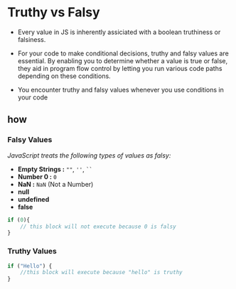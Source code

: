 # Truthy vs Falsy

- Every value in JS is inherently assiciated with a boolean truthiness or falsiness. 

- For your code to make conditional decisions, truthy and falsy values are essential. By enabling you to determine whether a value is true or false, they aid in program flow control by letting you run various code paths depending on these conditions.

- You encounter truthy and falsy values whenever you use conditions in your code

## how

### Falsy Values

*JavaScript treats the following types of values as falsy:*
  * **Empty Strings :** `""`, `''`, ` `` `
  * **Number 0 :** `0`
  * **NaN :** `NaN` (Not a Number)
  * **null**
  * **undefined**
  * **false**

```javascript
if (0){
    // this block will not execute because 0 is falsy
}
```

### Truthy Values

```javascript
if ("Hello") {
    //this block will execute because "hello" is truthy
}
```